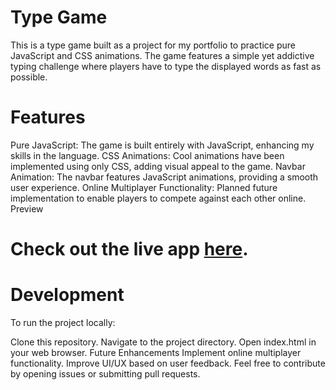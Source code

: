 # Type Game

This is a type game built as a project for my portfolio to practice pure JavaScript and CSS animations. The game features a simple yet addictive typing challenge where players have to type the displayed words as fast as possible.

# Features
Pure JavaScript: The game is built entirely with JavaScript, enhancing my skills in the language.
CSS Animations: Cool animations have been implemented using only CSS, adding visual appeal to the game.
Navbar Animation: The navbar features JavaScript animations, providing a smooth user experience.
Online Multiplayer Functionality: Planned future implementation to enable players to compete against each other online.
Preview

# Check out the live app [here](https://type-game-4b50c5a9e484.herokuapp.com/).


# Development
To run the project locally:

Clone this repository.
Navigate to the project directory.
Open index.html in your web browser.
Future Enhancements
Implement online multiplayer functionality.
Improve UI/UX based on user feedback.
Feel free to contribute by opening issues or submitting pull requests.
